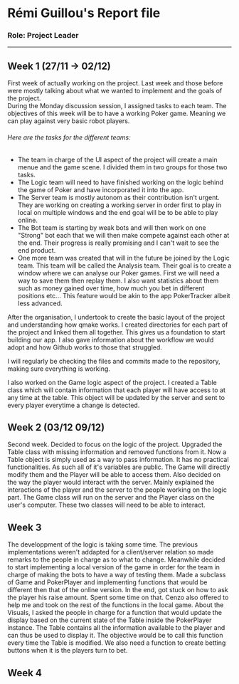 # Rémi Guillou's Report file
### Role: Project Leader

--------------------------

## Week 1 (27/11 -> 02/12)

First week of actually working on the project. Last week and those before were mostly talking about what we wanted to implement and the goals of the project.  
During the Monday discussion session, I assigned tasks to each team. The objectives of this week will be to have a working Poker game. Meaning we can play against very basic robot players.  
###### Here are the tasks for the different teams: 
  - The team in charge of the UI aspect of the project will create a main menue and the game scene. I divided them in two groups for those two tasks. 
  - The Logic team will need to have finished working on the logic behind the game of Poker and have incorporated it into the app.  
  - The Server team is mostly autonom as their contribution isn't urgent. They are working on creating a working server in order first to play in local on multiple windows and the end goal will be to be able to play online.
  - The Bot team is starting by weak bots and will then work on one "Strong" bot each that we will then make compete against each other at the end. Their progress is really promising and I can't wait to see the end product.
  - One more team was created that will in the future be joined by the Logic team. This team will be called the Analysis team. Their goal is to create a window where we can analyse our Poker games. First we will need a way to save them then replay them. I also want statistics about them such as money gained over time, how much you bet in different positions etc... This feature would be akin to the app PokerTracker albeit less advanced.

After the organisation, I undertook to create the basic layout of the project and understanding how qmake works. I created directories for each part of the project and linked them all together. This gives us a foundation to start building our app. 
I also gave information about the workflow we would adopt and how Github works to those that struggled.

I will regularly be checking the files and commits made to the repository, making sure everything is working.

I also worked on the Game logic aspect of the project. I created a Table class which will contain information that each player will have access to at any time at the table. This object will be updated by the server and sent to every player everytime a change is detected.


## Week 2 (03/12 09/12)

Second week. Decided to focus on the logic of the project. 
Upgraded the Table class with missing information and removed functions from it. Now a Table object is simply used as a way to pass information. It has no practical functionalities. As such all of it's variables are public. The Game will directly modify them and the Player will be able to access them. 
Also decided on the way the player would interact with the server. Mainly explained the interactions of the player and the server to the people working on the logic part. The Game class will run on the server and the Player class on the user's computer. These two classes will need to be able to interact.

## Week 3

The developpment of the logic is taking some time. The previous implementations weren't addapted for a client/server relation so made remarks to the people in charge as to what to change. Meanwhile decided to start implementing a local version of the game in order for the team in charge of making the bots to have a way of testing them. Made a subclass of Game and PokerPlayer and implementing functions that would be different then that of the online version. 
In the end, got stuck on how to ask the player his raise amount. Spent some time on that. Cenzo also offered to help me and took on the rest of the functions in the local game. 
About the Visuals, I asked the people in charge for a function that would update the display based on the current state of the Table inside the PokerPlayer instance. The Table contains all the information available to the player and can thus be used to display it. The objective would be to call this function every time the Table is modified.
We also need a function to create betting buttons when it is the players turn to bet.

## Week 4




